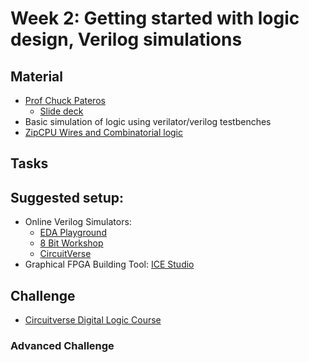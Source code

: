 # Week 2: Getting started with logic design, Verilog simulations

## Material
- [Prof Chuck Pateros](https://www.sandiego.edu/engineering/undergraduate/computer-science/biography.php?profile_id=6276#:~:text=(Chuck)%20Pateros%20is%20Professor%20of,overseeing%20laboratories%20and%20network%20facilities.) 
  - [Slide deck](https://docs.google.com/presentation/d/1oOwXZfakxP4jgxQA-depaYAc3wtBubVJPcbfLCDveWg/edit?usp=sharing)
- Basic simulation of logic using verilator/verilog testbenches
- [ZipCPU Wires and Combinatorial logic](http://zipcpu.com/tutorial/lsn-01-wires.pdf)

## Tasks

## Suggested setup:
- Online Verilog Simulators:
  - [EDA Playground](https://www.edaplayground.com/)
  - [8 Bit Workshop](https://8bitworkshop.com/)
  - [CircuitVerse](https://learn.circuitverse.org/)
- Graphical FPGA Building Tool: [ICE Studio](https://github.com/fpgawars/icestudio)

## Challenge
 - [Circuitverse Digital Logic Course](https://learn.circuitverse.org/)

### Advanced Challenge
